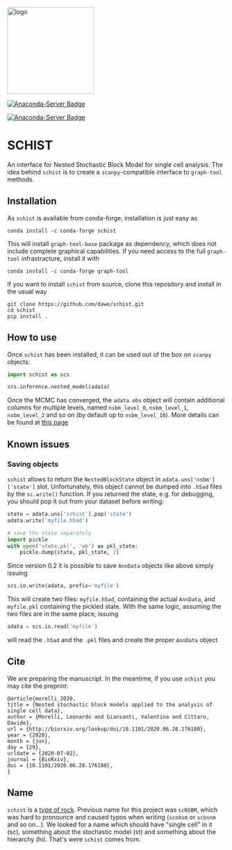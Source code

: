 <img src='garnet.png' alt='logo' width="200" height="200">

[![Anaconda-Server Badge](https://anaconda.org/conda-forge/schist/badges/version.svg)](https://anaconda.org/conda-forge/schist)

[![Anaconda-Server Badge](https://anaconda.org/conda-forge/schist/badges/downloads.svg)](https://anaconda.org/conda-forge/schist)



# SCHIST
An interface for Nested Stochastic Block Model for single cell analysis. The idea behind `schist` is to create a `scanpy`-compatible interface to `graph-tool` methods.

## Installation
As `schist` is available from conda-forge, installation is just easy as

```
conda install -c conda-forge schist
```

This will install `graph-tool-base` package as dependency, which does not include complete graphical capabilities. If you need access to the full `graph-tool` infrastracture, install it with

```
conda install -c conda-forge graph-tool
```

If you want to install `schist` from source, clone this repository and install in the usual way

```
git clone https://github.com/dawe/schist.git
cd schist
pip install .
```

## How to use
Once `schist` has been installed, it can be used out of the box on `scanpy` objects:

```python
import schist as scs

scs.inference.nested_model(adata)
```

Once the MCMC has converged, the `adata.obs` object will contain additional columns for multiple levels, named `nsbm_level_0`, `nsbm_level_1`, `nsbm_level_2` and so on (by default up to `nsbm_level_10`). 
More details can be found at [this page](Advanced.md)


## Known issues
### Saving objects
`schist` allows to return the `NestedBlockState` object in `adata.uns['nsbm']['state']` slot. Unfortunately, this object cannot be dumped into `.h5ad` files by the `sc.write()` function. If you returned the state, e.g. for debugging, you should pop it out from your dataset before writing:

```python
state = adata.uns['schist'].pop('state')
adata.write('myfile.h5ad')

# save the state separately
import pickle
with open('state.pkl', 'wb') as pkl_state:
    pickle.dump(state, pkl_state, 2)
```

Since version 0.2 it is possible to save `AnnData` objects like above simply issuing

```python
scs.io.write(adata, prefix='myfile')
```

This will create two files: `myfile.h5ad`, containing the actual `AnnData`, and 
`myfile.pkl` containing the pickled state. With the same logic, assuming the two files
are in the same place, issuing

```python
adata = scs.io.read('myfile')
```

will read the `.h5ad` and the `.pkl` files and create the proper `AnnData` object

## Cite
We are preparing the manuscript. In the meantime, if you use `schist` you may cite the preprint:

```
@article{morelli_2020,
title = {Nested stochastic block models applied to the analysis of single cell data},
author = {Morelli, Leonardo and Giansanti, Valentina and Cittaro, Davide},
url = {http://biorxiv.org/lookup/doi/10.1101/2020.06.28.176180},
year = {2020},
month = {jun},
day = {29},
urldate = {2020-07-02},
journal = {BioRxiv},
doi = {10.1101/2020.06.28.176180},
}
```


## Name
`schist` is a [type of rock](https://en.wikipedia.org/wiki/Schist). Previous name for this project was `scNSBM`, which was hard to pronounce and caused typos when writing (`scnbsm` or `scbsnm` and so on…). We looked for a name which should have "single cell" in it (sc), something about the stochastic model (st) and something about the hierarchy (hi). That's were `schist` comes from. 
